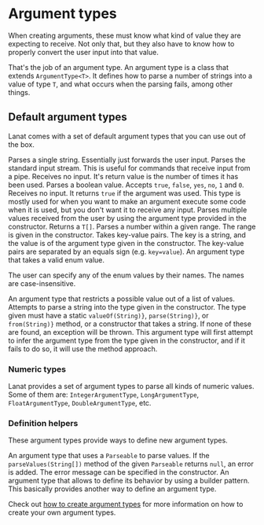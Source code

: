 # Argument types

When creating arguments, these must know what kind of value they are expecting to receive. Not only that, but they
also have to know how to properly convert the user input into that value.

That's the job of an argument type. An argument type is a class that extends `ArgumentType<T>`. It defines how
to parse a number of strings into a value of type `T`, and what occurs when the parsing fails, among other things.


## Default argument types

Lanat comes with a set of default argument types that you can use out of the box.

<deflist>

<def title="StringArgumentType">
	Parses a single string. Essentially just forwards the user input.
</def>

<def title="StdinArgumentType">
	Parses the standard input stream. This is useful for commands that receive input from a pipe.
</def>

<def title="CounterArgumentType">
	Receives no input. It's return value is the number of times it has been used.
</def>

<def title="BooleanArgumentType">
	Parses a boolean value. Accepts <code>true</code>, <code>false</code>, <code>yes</code>, <code>no</code>, <code>1</code> and <code>0</code>.
</def>

<def title="ActionArgumentType">
	Receives no input. It returns <code>true</code> if the argument was used. This type is mostly used for when you want
	to make an argument execute some code when it is used, but you don't want it to receive any input.
</def>

<def title="TupleArgumentType">
	Parses multiple values received from the user by using the argument type provided in the constructor.
	Returns a <code>T[]</code>.
</def>

<def title="NumberRangeArgumentType">
	Parses a number within a given range. The range is given in the constructor.
</def>

<def title="KeyValuesArgumentType">
	Takes key-value pairs. The key is a string, and the value is of the argument type given in the
	constructor. The key-value pairs are separated by an equals sign (e.g. <code>key=value</code>).
</def>

<def title="EnumArgumentType">
	An argument type that takes a valid enum value.
	<p>
		The user can specify any of the enum values by their names.
		The names are case-insensitive.
	</p>
</def>

<def title="OptListArgumentType">
	An argument type that restricts a possible value out of a list of values.
</def>

<def title="TryParseArgumentType">
	Attempts to parse a string into the type given in the constructor.
	The type given must have a static <code>valueOf(String)}</code>, <code>parse(String)}</code>, or
	<code>from(String)}</code> method, or a constructor that takes a string.
	If none of these are found, an exception will be thrown.
	<tip>
		This argument type will first attempt to infer the argument type from the type given in the constructor,
		and if it fails to do so, it will use the method approach.
	</tip>
</def>

</deflist>


### Numeric types

Lanat provides a set of argument types to parse all kinds of numeric values. Some of them are: <code>IntegerArgumentType</code>,
<code>LongArgumentType</code>, <code>FloatArgumentType</code>, <code>DoubleArgumentType</code>, etc.


### Definition helpers

These argument types provide ways to define new argument types.

<deflist>

<def title="FromParseableArgumentType">
	An argument type that uses a <code>Parseable</code> to parse values. If the <code>parseValues(String[])</code>
	method of the given <code>Parseable</code> returns <code>null</code>, an error is added.
	The error message can be specified in the constructor.
</def>

<def title="SimpleArgumentType">
	An argument type that allows to define its behavior by using a builder pattern. This basically provides another
	way to define an argument type.
</def>

</deflist>

Check out [how to create argument types](Creating-an-argument-type.md#other-ways-of-creating-an-argument-type) for more 
information on how to create your own argument types.